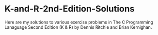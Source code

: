 K-and-R-2nd-Edition-Solutions
=============================

Here are my solutions to various exercise problems in The C Programming Lanaguage Second Edition (K &amp; R) by Dennis Ritchie and Brian Kernighan.
